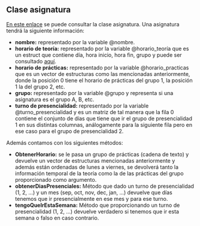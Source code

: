## Clase asignatura
[En este enlace](https://github.com/antoniocuadros/WhenToClass/blob/master/lib/asignatura.rb) se puede consultar la clase asignatura. 
Una asignatura tendrá la siguiente información:
- **nombre:** representado por la variable @nombre.
- **horario de teoría:** representado por la variable @horario_teoría que es un estruct que contiene día, hora inicio, hora fin, grupo y puede ser consultado [aquí](https://github.com/antoniocuadros/WhenToClass/blob/master/lib/horarioasignatura.rb).
- **horario de prácticas:** representado por la variable @horario_practicas que es un vector de estructuras como las mencionadas anteriormente, donde la posición 0 tiene el horario de prácticas del grupo 1, la posición 1 la del grupo 2, etc.
- **grupo:** representado por la variable @grupo y representa si una asignatura es el grupo A, B, etc.
- **turno de presencialidad:** representado por la variable @turno_presencialidad y es un matriz de tal manera que la fila 0 contiene el conjunto de días que tiene que ir el grupo de presencialidad 1 en sus distintas columnas, análogamente para la siguiente fila pero en ese caso para el grupo de presencialidad 2.

Además contamos con los siguientes métodos:

- **ObtenerHorario:** se le pasa un grupo de prácticas (cadena de texto) y devuelve un vector de  estructuras mencionadas anteriormente y además están ordenadas de lunes a viernes, se devolverá tanto la información temporal de la teoría como la de las prácticas del grupo proporcionado como argumento.
- **obtenerDiasPresenciales:** Método que dado un turno de presencialidad (1, 2, ...) y un mes (sep, oct, nov, dec, jan, ...) devuelve que días tenemos que ir presencialmente en ese mes y para ese turno.
- **tengoQueIrEstaSemana:** Método que proporcionando un turno de presencialidad (1, 2, ...) devuelve verdadero si tenemos que ir esta semana o falso en caso contrario. 

